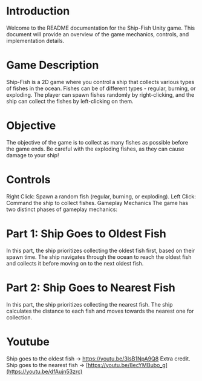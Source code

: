 # Introduction
Welcome to the README documentation for the Ship-Fish Unity game. This document will provide an overview of the game mechanics, controls, and implementation details.

# Game Description
Ship-Fish is a 2D game where you control a ship that collects various types of fishes in the ocean. Fishes can be of different types - regular, burning, or exploding. The player can spawn fishes randomly by right-clicking, and the ship can collect the fishes by left-clicking on them.

# Objective
The objective of the game is to collect as many fishes as possible before the game ends. Be careful with the exploding fishes, as they can cause damage to your ship!

# Controls
Right Click: Spawn a random fish (regular, burning, or exploding).
Left Click: Command the ship to collect fishes.
Gameplay Mechanics
The game has two distinct phases of gameplay mechanics:

# Part 1: Ship Goes to Oldest Fish
In this part, the ship prioritizes collecting the oldest fish first, based on their spawn time.
The ship navigates through the ocean to reach the oldest fish and collects it before moving on to the next oldest fish.
# Part 2: Ship Goes to Nearest Fish
In this part, the ship prioritizes collecting the nearest fish.
The ship calculates the distance to each fish and moves towards the nearest one for collection.


# Youtube
 Ship goes to the oldest fish -> https://youtu.be/3IsB1NpA9Q8
 Extra credit. Ship goes to the nearest fish -> [https://youtu.be/8ecYMBubo_g](https://youtu.be/dfAujn53zrc)
